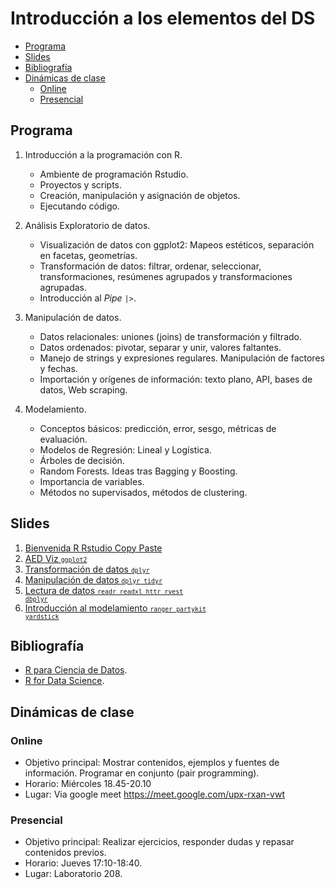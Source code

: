Introducción a los elementos del DS
================

-   <a href="#programa" id="toc-programa">Programa</a>
-   <a href="#slides" id="toc-slides">Slides</a>
-   <a href="#bibliografía" id="toc-bibliografía">Bibliografía</a>
-   <a href="#dinámicas-de-clase" id="toc-dinámicas-de-clase">Dinámicas de
    clase</a>
    -   <a href="#online" id="toc-online">Online</a>
    -   <a href="#presencial" id="toc-presencial">Presencial</a>

## Programa

1.  Introducción a la programación con R.

    -   Ambiente de programación Rstudio.
    -   Proyectos y scripts.
    -   Creación, manipulación y asignación de objetos.
    -   Ejecutando código.

2.  Análisis Exploratorio de datos.

    -   Visualización de datos con ggplot2: Mapeos estéticos, separación
        en facetas, geometrías.
    -   Transformación de datos: filtrar, ordenar, seleccionar,
        transformaciones, resúmenes agrupados y transformaciones
        agrupadas.
    -   Introducción al *Pipe* `|>`.

3.  Manipulación de datos.

    -   Datos relacionales: uniones (joins) de transformación y
        filtrado.
    -   Datos ordenados: pivotar, separar y unir, valores faltantes.
    -   Manejo de strings y expresiones regulares. Manipulación de
        factores y fechas.
    -   Importación y orígenes de información: texto plano, API, bases
        de datos, Web scraping.

4.  Modelamiento.

    -   Conceptos básicos: predicción, error, sesgo, métricas de
        evaluación.
    -   Modelos de Regresión: Lineal y Logística.
    -   Árboles de decisión.
    -   Random Forests. Ideas tras Bagging y Boosting.
    -   Importancia de variables.
    -   Métodos no supervisados, métodos de clustering.

## Slides

1.  [Bienvenida R Rstudio Copy
    Paste](https://jbkunst.github.io/intro-elementos-ds/slides/01-R-Rstudio-copy-paste.html)
2.  [AED Viz
    <code><small>ggplot2</small></code>](https://jbkunst.github.io/intro-elementos-ds/slides/02-AED-Viz-ggplot2.html)
3.  [Transformación de datos
    <code><small>dplyr</small></code>](https://jbkunst.github.io/intro-elementos-ds/slides/03-AED-Transformacion-de-datos-dplyr-tidyr.html)
4.  [Manipulación de datos <code><small>dplyr
    tidyr</small></code>](https://jbkunst.github.io/intro-elementos-ds/slides/04-Manipulacion-de-datos-dplyr-tidyr.html)
5.  [Lectura de datos <code><small>readr readxl httr rvest
    dbplyr</small></code>](https://jbkunst.github.io/intro-elementos-ds/slides/05-Lectura-de-datos-readr-readxl-httr-rvest.html)
6.  [Introducción al modelamiento <code><small>ranger partykit
    yardstick</small></code>](https://jbkunst.github.io/intro-elementos-ds/slides/06-Introducción-al-modelamiento.html)

## Bibliografía

-   [R para Ciencia de Datos](https://es.r4ds.hadley.nz/).
-   [R for Data Science](https://r4ds.hadley.nz/).

## Dinámicas de clase

### Online

-   Objetivo principal: Mostrar contenidos, ejemplos y fuentes de
    información. Programar en conjunto (pair programming).
-   Horario: Miércoles 18.45-20.10
-   Lugar: Via google meet <https://meet.google.com/upx-rxan-vwt>

### Presencial

-   Objetivo principal: Realizar ejercicios, responder dudas y repasar
    contenidos previos.
-   Horario: Jueves 17:10-18:40.
-   Lugar: Laboratorio 208.
